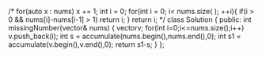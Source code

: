 /*  for(auto x : nums) x += 1;
int i = 0;
for(int i = 0; i< nums.size( ); ++i){
if(i > 0 && nums[i]-nums[i-1] > 1)
return i;
}
return i; */
class Solution {
public:
int missingNumber(vector<int>& nums) {
vector<int>v;
for(int i=0;i<=nums.size();i++) v.push_back(i);
int s = accumulate(nums.begin(),nums.end(),0);
int s1 = accumulate(v.begin(),v.end(),0);
return s1-s;
}
};